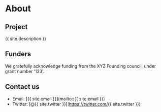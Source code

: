 # About

## Project
{{ site.description }}

## Funders
We gratefully acknowledge funding from the XYZ Founding council, under grant number '123'.

## Contact us

- Email: [{{ site.email }}](mailto::{{ site.email }})
- Twitter: [@{{ site.twitter }}](https://twitter.com/{{ site.twitter }})
